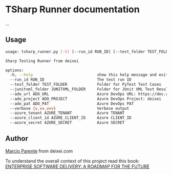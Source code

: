 # TSharp Runner documentation

...

## Usage

```bash
usage: tsharp_runner.py [-h] [--run_id RUN_ID] [--test_folder TEST_FOLDER] [--junitxml_folder JUNITXML_FOLDER] [--ado_url ADO_URL] [--ado_project ADO_PROJECT] [--ado_pat ADO_PAT] [--verbose {v,vv,vvv}] [--azure_tenant AZURE_TENANT] [--azure_client_id AZURE_CLIENT_ID] [--azure_secret AZURE_SECRET]

Sharp Testing Runner from deixei

options:
  -h, --help                            show this help message and exit
  --run_id RUN_ID                       The test run ID
  --test_folder TEST_FOLDER             Folder for PyTest Test Cases
  --junitxml_folder JUNITXML_FOLDER     Folder for JUnit XML Test Results
  --ado_url ADO_URL                     Azure DevOps URL: https://dev.azure.com/deixeicom
  --ado_project ADO_PROJECT             Azure DevOps Project: deixei
  --ado_pat ADO_PAT                     Azure DevOps PAT
  --verbose {v,vv,vvv}                  Verbose output
  --azure_tenant AZURE_TENANT           Azure TENANT
  --azure_client_id AZURE_CLIENT_ID     Azure CLIENT_ID
  --azure_secret AZURE_SECRET           Azure SECRET
```

## Author

[Marcio Parente](https://github.com/deixei) from deixei.com

To understand the overall context of this project read this book: [ENTERPRISE SOFTWARE DELIVERY: A ROADMAP FOR THE FUTURE](https://www.amazon.de/-/en/Marcio-Parente/dp/B0CXTJZJ2X/)